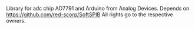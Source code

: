Library for adc chip AD7791 and Arduino from Analog Devices.
Depends on https://github.com/red-scorp/SoftSPIB
All rights go to the respective owners.
